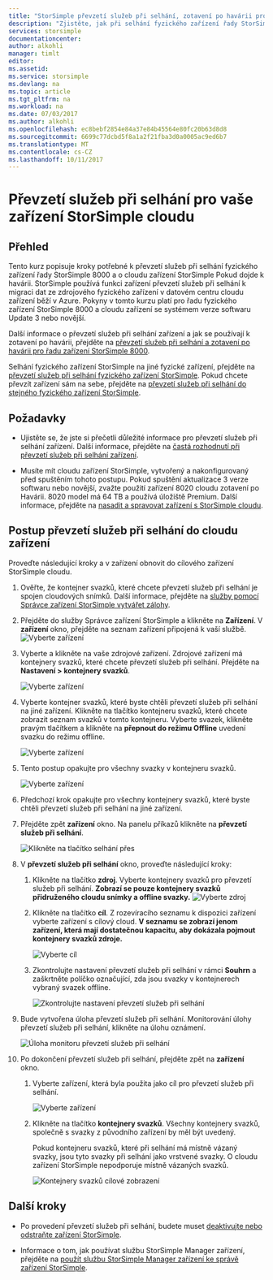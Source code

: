 ```yaml
---
title: "StorSimple převzetí služeb při selhání, zotavení po havárii pro o cloudu zařízení StorSimple | Microsoft Docs"
description: "Zjistěte, jak při selhání fyzického zařízení řady StorSimple 8000 do cloudu zařízení."
services: storsimple
documentationcenter: 
author: alkohli
manager: timlt
editor: 
ms.assetid: 
ms.service: storsimple
ms.devlang: na
ms.topic: article
ms.tgt_pltfrm: na
ms.workload: na
ms.date: 07/03/2017
ms.author: alkohli
ms.openlocfilehash: ec8bebf2854e84a37e84b45564e80fc20b63d8d8
ms.sourcegitcommit: 6699c77dcbd5f8a1a2f21fba3d0a0005ac9ed6b7
ms.translationtype: MT
ms.contentlocale: cs-CZ
ms.lasthandoff: 10/11/2017
---
```

# <a name="fail-over-to-your-storsimple-cloud-appliance"></a>Převzetí služeb při selhání pro vaše zařízení StorSimple cloudu

## <a name="overview"></a>Přehled

Tento kurz popisuje kroky potřebné k převzetí služeb při selhání fyzického zařízení řady StorSimple 8000 a o cloudu zařízení StorSimple Pokud dojde k havárii. StorSimple používá funkci zařízení převzetí služeb při selhání k migraci dat ze zdrojového fyzického zařízení v datovém centru cloudu zařízení běží v Azure. Pokyny v tomto kurzu platí pro řadu fyzického zařízení StorSimple 8000 a cloudu zařízení se systémem verze softwaru Update 3 nebo novější.

Další informace o převzetí služeb při selhání zařízení a jak se používají k zotavení po havárii, přejděte na [převzetí služeb při selhání a zotavení po havárii pro řadu zařízení StorSimple 8000](storsimple-8000-device-failover-disaster-recovery.md).

Selhání fyzického zařízení StorSimple na jiné fyzické zařízení, přejděte na [převzetí služeb při selhání fyzického zařízení StorSimple](storsimple-8000-device-failover-physical-device.md). Pokud chcete převzít zařízení sám na sebe, přejděte na [převzetí služeb při selhání do stejného fyzického zařízení StorSimple](storsimple-8000-device-failover-same-device.md).

## <a name="prerequisites"></a>Požadavky

- Ujistěte se, že jste si přečetli důležité informace pro převzetí služeb při selhání zařízení. Další informace, přejděte na [častá rozhodnutí při převzetí služeb při selhání zařízení](storsimple-8000-device-failover-disaster-recovery.md).

- Musíte mít cloudu zařízení StorSimple, vytvořený a nakonfigurovaný před spuštěním tohoto postupu. Pokud spuštění aktualizace 3 verze softwaru nebo novější, zvažte použití zařízení 8020 cloudu zotavení po Havárii. 8020 model má 64 TB a používá úložiště Premium. Další informace, přejděte na [nasadit a spravovat zařízení s StorSimple cloudu](storsimple-8000-cloud-appliance-u2.md).

## <a name="steps-to-fail-over-to-a-cloud-appliance"></a>Postup převzetí služeb při selhání do cloudu zařízení

Proveďte následující kroky a v zařízení obnovit do cílového zařízení StorSimple cloudu.

1.  Ověřte, že kontejner svazků, které chcete převzetí služeb při selhání je spojen cloudových snímků. Další informace, přejděte na [služby pomocí Správce zařízení StorSimple vytvářet zálohy](storsimple-8000-manage-backup-policies-u2.md).
2. Přejděte do služby Správce zařízení StorSimple a klikněte na **Zařízení**. V **zařízení** okno, přejděte na seznam zařízení připojená k vaší službě.
    ![Vyberte zařízení](./media/storsimple-8000-device-failover-disaster-recovery/failover-cloud-dev1.png)
3. Vyberte a klikněte na vaše zdrojové zařízení. Zdrojové zařízení má kontejnery svazků, které chcete převzetí služeb při selhání. Přejděte na **Nastavení > kontejnery svazků**.

    ![Vyberte zařízení](./media/storsimple-8000-device-failover-disaster-recovery/failover-cloud-dev2.png)
    
4. Vyberte kontejner svazků, které byste chtěli převzetí služeb při selhání na jiné zařízení. Klikněte na tlačítko kontejneru svazků, které chcete zobrazit seznam svazků v tomto kontejneru. Vyberte svazek, klikněte pravým tlačítkem a klikněte na **přepnout do režimu Offline** uvedení svazku do režimu offline.

    ![Vyberte zařízení](./media/storsimple-8000-device-failover-disaster-recovery/failover-cloud-dev5.png)

5. Tento postup opakujte pro všechny svazky v kontejneru svazků.

     ![Vyberte zařízení](./media/storsimple-8000-device-failover-disaster-recovery/failover-cloud-dev7.png)

6. Předchozí krok opakujte pro všechny kontejnery svazků, které byste chtěli převzetí služeb při selhání na jiné zařízení.

7. Přejděte zpět **zařízení** okno. Na panelu příkazů klikněte na **převzetí služeb při selhání**.

    ![Klikněte na tlačítko selhání přes](./media/storsimple-8000-device-failover-disaster-recovery/failover-cloud-dev8.png)
8. V **převzetí služeb při selhání** okno, proveďte následující kroky:
   
    1. Klikněte na tlačítko **zdroj**. Vyberte kontejnery svazků pro převzetí služeb při selhání. **Zobrazí se pouze kontejnery svazků přidruženého cloudu snímky a offline svazky.**
        ![Vyberte zdroj](./media/storsimple-8000-device-failover-disaster-recovery/failover-cloud-dev11.png)
    2. Klikněte na tlačítko **cíl**. Z rozevíracího seznamu k dispozici zařízení vyberte zařízení s cílový cloud. **V seznamu se zobrazí jenom zařízení, která mají dostatečnou kapacitu, aby dokázala pojmout kontejnery svazků zdroje.**

        ![Vyberte cíl](./media/storsimple-8000-device-failover-disaster-recovery/failover-cloud-dev12.png)

    3. Zkontrolujte nastavení převzetí služeb při selhání v rámci **Souhrn** a zaškrtněte políčko označující, zda jsou svazky v kontejnerech vybraný svazek offline. 

        ![Zkontrolujte nastavení převzetí služeb při selhání](./media/storsimple-8000-device-failover-disaster-recovery/failover-cloud-dev13.png)

9. Bude vytvořena úloha převzetí služeb při selhání. Monitorování úlohy převzetí služeb při selhání, klikněte na úlohu oznámení.

    ![Úloha monitoru převzetí služeb při selhání](./media/storsimple-8000-device-failover-disaster-recovery/failover-phy-dev13.png)

10. Po dokončení převzetí služeb při selhání, přejděte zpět na **zařízení** okno.

    1. Vyberte zařízení, která byla použita jako cíl pro převzetí služeb při selhání.

       ![Vyberte zařízení](./media/storsimple-8000-device-failover-disaster-recovery/failover-phy-dev14.png)

    2. Klikněte na tlačítko **kontejnery svazků**. Všechny kontejnery svazků, společně s svazky z původního zařízení by měl být uvedený.

       Pokud kontejneru svazků, které při selhání má místně vázaný svazky, jsou tyto svazky při selhání jako vrstvené svazky. O cloudu zařízení StorSimple nepodporuje místně vázaných svazků.

       ![Kontejnery svazků cílové zobrazení](./media/storsimple-8000-device-failover-disaster-recovery/failover-phy-dev17.png)


## <a name="next-steps"></a>Další kroky

* Po provedení převzetí služeb při selhání, budete muset [deaktivujte nebo odstraňte zařízení StorSimple](storsimple-8000-deactivate-and-delete-device.md).

* Informace o tom, jak používat službu StorSimple Manager zařízení, přejděte na [použít službu StorSimple Manager zařízení ke správě zařízení StorSimple](storsimple-8000-manager-service-administration.md).

